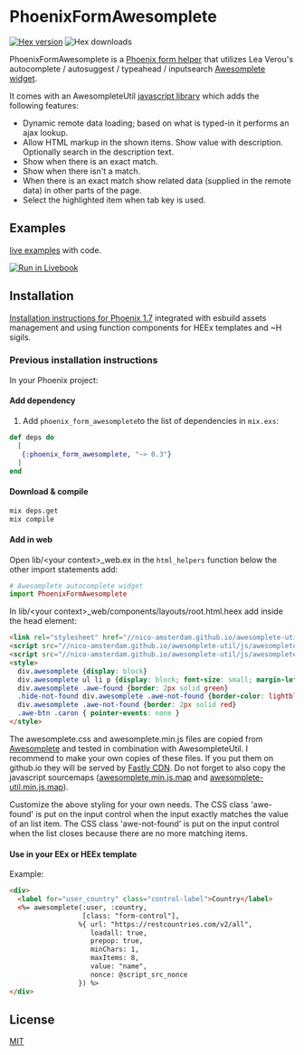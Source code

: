 # PhoenixFormAwesomplete

[![Hex version](https://img.shields.io/hexpm/v/phoenix_form_awesomplete.svg?color=blue "Hex version")](https://hex.pm/packages/phoenix_form_awesomplete)
![Hex downloads](https://img.shields.io/hexpm/dt/phoenix_form_awesomplete.svg?color=blue "Hex downloads")


PhoenixFormAwesomplete is a [Phoenix form helper](https://hexdocs.pm/phoenix_html/Phoenix.HTML.Form.html) that utilizes Lea Verou's autocomplete / autosuggest / typeahead / inputsearch [Awesomplete widget](https://leaverou.github.io/awesomplete/index.html).

It comes with an AwesompleteUtil [javascript library](https://nico-amsterdam.github.io/awesomplete-util/index.html) which adds the following features:

- Dynamic remote data loading; based on what is typed-in it performs an ajax lookup.
- Allow HTML markup in the shown items. Show value with description. Optionally search in the description text.
- Show when there is an exact match.
- Show when there isn't a match.
- When there is an exact match show related data (supplied in the remote data) in other parts of the page.
- Select the highlighted item when tab key is used.

## Examples

[live examples](https://nico-amsterdam.github.io/awesomplete-util/phoenix.html) with code.

[![Run in Livebook](https://livebook.dev/badge/v1/blue.svg)](https://livebook.dev/run?url=https%3A%2F%2Fraw.githubusercontent.com%2Fnico-amsterdam%2Fphoenix_form_awesomplete%2Fmaster%2Fphoenix_form_awesomplete.livemd)

## Installation

[Installation instructions for Phoenix 1.7](
https://hexdocs.pm/phoenix_form_awesomplete/PhoenixFormAwesomplete.html#module-installation)
 integrated with esbuild assets management and using function components for HEEx templates and ~H sigils.

### Previous installation instructions

In your Phoenix project:

#### Add dependency

  1. Add `phoenix_form_awesomplete`to the list of dependencies in `mix.exs`:

```elixir
def deps do
  [
   {:phoenix_form_awesomplete, "~> 0.3"}
  ]
end
```

#### Download & compile

```sh
mix deps.get
mix compile
```

#### Add in web


Open lib/\<your context\>\_web.ex in the `html_helpers` function below the other import statements add:
```elixir
# Awesomplete autocomplete widget
import PhoenixFormAwesomplete
```

In lib/\<your context\>\_web/components/layouts/root.html.heex add inside the head element:

```html
<link rel="stylesheet" href="//nico-amsterdam.github.io/awesomplete-util/css/awesomplete.css">
<script src="//nico-amsterdam.github.io/awesomplete-util/js/awesomplete-v2024.min.js"></script>
<script src="//nico-amsterdam.github.io/awesomplete-util/js/awesomplete-util.min.js"></script>
<style>
  div.awesomplete {display: block}
  div.awesomplete ul li p {display: block; font-size: small; margin-left: 1em}
  div.awesomplete .awe-found {border: 2px solid green}
  .hide-not-found div.awesomplete .awe-not-found {border-color: lightblue}
  div.awesomplete .awe-not-found {border: 2px solid red}
  .awe-btn .caron { pointer-events: none }
</style>
```

The awesomplete.css and awesomplete.min.js files are copied from [Awesomplete](https://github.com/LeaVerou/awesomplete) and tested in combination with AwesompleteUtil. I recommend to make your own copies of these files. If you put them on github.io they will be served by [Fastly CDN](https://www.fastly.com). Do not forget to also copy the javascript sourcemaps ([awesomplete.min.js.map](https://nico-amsterdam.github.io/awesomplete-util/js/awesomplete.min.js.map) and [awesomplete-util.min.js.map](https://nico-amsterdam.github.io/awesomplete-util/js/awesomplete-util.min.js.map)).

Customize the above styling for your own needs. The CSS class 'awe-found' is put on the input control when the input exactly matches the value of an list item. The CSS class 'awe-not-found' is put on the input control when the list closes because there are no more matching items.

#### Use in your EEx or HEEx template

Example:

```html
<div>
  <label for="user_country" class="control-label">Country</label>
  <%= awesomplete(:user, :country, 
                  [class: "form-control"], 
                 %{ url: "https://restcountries.com/v2/all", 
                    loadall: true, 
                    prepop: true,
                    minChars: 1, 
                    maxItems: 8, 
                    value: "name",
                    nonce: @script_src_nonce
                 }) %>
</div>
```

## License

[MIT](LICENSE)

